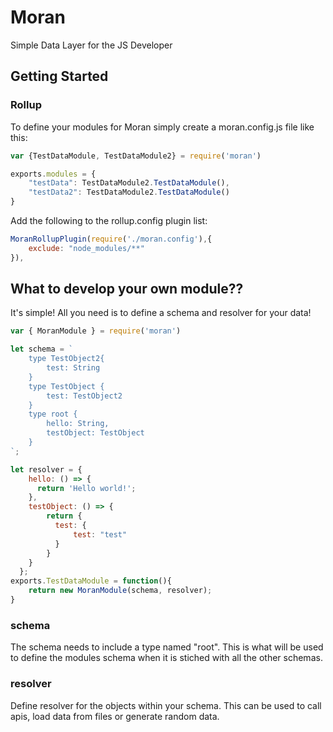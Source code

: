 # Moran
Simple Data Layer for the JS Developer

## Getting Started
### Rollup
To define your modules for Moran simply create a moran.config.js file like this:
```javascript
var {TestDataModule, TestDataModule2} = require('moran')

exports.modules = {
    "testData": TestDataModule2.TestDataModule(),
    "testData2": TestDataModule2.TestDataModule()
}
```

Add the following to the rollup.config plugin list:
```javascript
MoranRollupPlugin(require('./moran.config'),{
    exclude: "node_modules/**"
}),
```

## What to develop your own module??
It's simple! All you need is to define a schema and resolver for your data!

```javascript
var { MoranModule } = require('moran')

let schema = `
    type TestObject2{
        test: String
    }
    type TestObject {
        test: TestObject2
    }
    type root {
        hello: String,
        testObject: TestObject
    }
`;

let resolver = {
    hello: () => {
      return 'Hello world!';
    },
    testObject: () => {
        return {
          test: {
              test: "test"
          }
        }
    }
  };
exports.TestDataModule = function(){
    return new MoranModule(schema, resolver);
}
```

### schema
The schema needs to include a type named "root". This is what will be used to define the modules schema when it is stiched with all the other schemas. 

### resolver

Define resolver for the objects within your schema. This can be used to call apis, load data from files or generate random data.